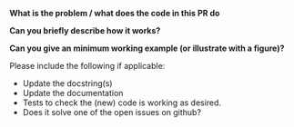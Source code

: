 **What is the problem / what does the code in this PR do**

**Can you briefly describe how it works?**

**Can you give an minimum working example (or illustrate with a figure)?**

Please include the following if applicable:
  - Update the docstring(s)
  - Update the documentation
  - Tests to check the (new) code is working as desired.
  - Does it solve one of the open issues on github?
    
